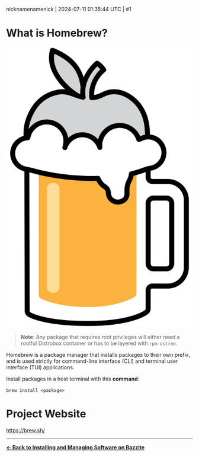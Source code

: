 nicknamenamenick | 2024-07-11 01:35:44 UTC | #1

# What is Homebrew?

![Homebrew|332x500, 15%](../img/Homebrew.png)

> **Note**: Any package that requires root privileges will either need a rootful Distrobox container or has to be layered with `rpm-ostree`.

Homebrew is a package manager that installs packages to their own prefix, and is used strictly for command-line interface (CLI) and terminal user interface (TUI) applications.

Install packages in a host terminal with this **command**:

```
brew install <package>
```

# Project Website

<https://brew.sh/>

<hr>

[ **← Back to Installing and Managing Software on Bazzite**](index.md)
